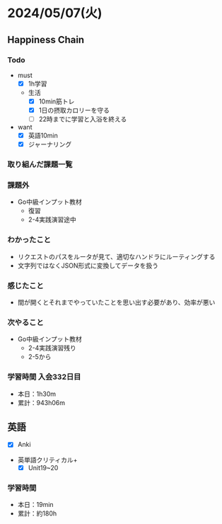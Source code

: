 # 2024/05/07(火)

## Happiness Chain

### Todo

- must
  - [x] 1h学習
  - 生活
    - [x] 10min筋トレ
    - [x] 1日の摂取カロリーを守る
    - [ ] 22時までに学習と入浴を終える
- want
  - [x] 英語10min
  - [x]  ジャーナリング

### 取り組んだ課題一覧

### 課題外

- Go中級インプット教材
  - 復習
  - 2-4実践演習途中

### わかったこと

- リクエストのパスをルータが見て、適切なハンドラにルーティングする
- 文字列ではなくJSON形式に変換してデータを扱う

### 感じたこと

- 間が開くとそれまでやっていたことを思い出す必要があり、効率が悪い

### 次やること

- Go中級インプット教材
  - 2-4実践演習残り
  - 2-5から

### 学習時間 入会332日目

- 本日：1h30m
- 累計：943h06m

## 英語

- [x] Anki
- 英単語クリティカル+
  - [x] Unit19~20

### 学習時間

- 本日：19min
- 累計：約180h
